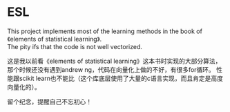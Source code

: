 # ESL
This project implements most of the learning methods in the book of 《elements of statistical learning》.  
The pity ifs that the code is not well vectorized.


这是我以前看《elements of statistical learning》这本书时实现的大部分算法，那个时候还没有遇到andrew ng，代码在向量化上做的不好，有很多for循环。
性能跟scikit learn也不能比（这个库底层使用了大量的c语言实现，而且肯定是高度向量化的）。

留个纪念，提醒自己不忘初心！
